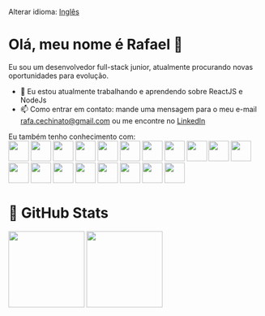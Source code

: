 Alterar idioma: [Inglês](README.md)

<h1 align = "justify"> Olá, meu nome é Rafael 👋 </h1>

Eu sou um desenvolvedor full-stack junior, atualmente procurando novas oportunidades para evolução.

- 🌱 Eu estou atualmente trabalhando e aprendendo sobre ReactJS e NodeJs
- 📫 Como entrar em contato: mande uma mensagem para o meu e-mail [rafa.cechinato@gmail.com](rafa.cechinato@gmail.com) ou me encontre no [LinkedIn](https://www.linkedin.com/in/rafael-crespim-do-nascimento-cechinato-a4561715b/)

Eu também tenho conhecimento com:
<br>
<img src="https://cdn.jsdelivr.net/gh/devicons/devicon/icons/java/java-original.svg" width="40" height="40"/>
<img src="https://cdn.jsdelivr.net/gh/devicons/devicon/icons/python/python-original.svg" width="40" height="40" />
<img src="https://cdn.jsdelivr.net/gh/devicons/devicon/icons/postgresql/postgresql-original.svg" width="40" height="40" />
<img src="https://cdn.jsdelivr.net/gh/devicons/devicon/icons/mysql/mysql-original.svg" width="40" height="40" />
<img src="https://cdn.jsdelivr.net/gh/devicons/devicon/icons/androidstudio/androidstudio-original.svg" width="40" height="40" />
<img src="https://cdn.jsdelivr.net/gh/devicons/devicon/icons/mongodb/mongodb-original.svg" width="40" height="40" />
<img src="https://cdn.jsdelivr.net/gh/devicons/devicon/icons/html5/html5-original.svg" width="40" height="40" />
<img src="https://cdn.jsdelivr.net/gh/devicons/devicon/icons/css3/css3-original.svg" width="40" height="40" />
<img src="https://cdn.jsdelivr.net/gh/devicons/devicon/icons/javascript/javascript-original.svg" width="40" height="40" />
<img src="https://cdn.jsdelivr.net/gh/devicons/devicon/icons/amazonwebservices/amazonwebservices-original.svg" width="40" height="40" />
<img src="https://cdn.jsdelivr.net/gh/devicons/devicon/icons/sass/sass-original.svg" width="40" height="40" />
<img src="https://cdn.jsdelivr.net/gh/devicons/devicon/icons/bootstrap/bootstrap-plain.svg" width="40" height="40" />
<img src="https://cdn.jsdelivr.net/gh/devicons/devicon/icons/heroku/heroku-original.svg" width="40" height="40" />
<img src="https://cdn.jsdelivr.net/gh/devicons/devicon/icons/git/git-original.svg" width="40" height="40" />
<img src="https://cdn.jsdelivr.net/gh/devicons/devicon/icons/vuejs/vuejs-original.svg" width="40" height="40" />
<img src="https://cdn.jsdelivr.net/gh/devicons/devicon/icons/react/react-original.svg" width="40" height="40" />
<img src="https://cdn.jsdelivr.net/gh/devicons/devicon/icons/nodejs/nodejs-original-wordmark.svg"  width="40" height="40" />
<img src="https://cdn.jsdelivr.net/gh/devicons/devicon/icons/figma/figma-original.svg" width="40" height="40" />
<img src="https://cdn.jsdelivr.net/gh/devicons/devicon/icons/wordpress/wordpress-original.svg" width="40" height="40" />
          
<h1 align = "justify"> 📖 GitHub Stats </h1>
<div>
  <img height="150em" src="https://github-readme-stats.vercel.app/api?username=rafaelcechinato&show_icons=true&theme=buefy&include_all_commits=true&count_private=true%22/%3E" >
  <img height="150em" src="https://github-readme-stats.vercel.app/api/top-langs/?username=rafaelcechinato&layout=compact&langs_count=6&%22/%3E" >
</div>

